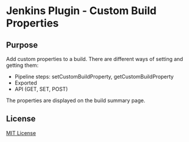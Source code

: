 # Jenkins Plugin - Custom Build Properties

## Purpose

Add custom properties to a build.
There are different ways of setting and getting them:
* Pipeline steps: setCustomBuildProperty, getCustomBuildProperty
* Exported
* API (GET, SET, POST)

The properties are displayed on the build summary page.

## License
[MIT License](http://opensource.org/licenses/MIT)
